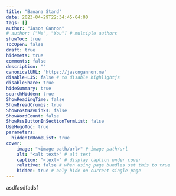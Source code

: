 ```yaml
---
title: "Banana Stand"
date: 2023-04-29T22:34:45-04:00
tags: []
author: "Jason Gannon"
# author: ["Me", "You"] # multiple authors
showToc: true
TocOpen: false
draft: true
hidemeta: true
comments: false
description: ""
canonicalURL: "https://jasongannon.me"
disableHLJS: false # to disable highlightjs
disableShare: true
hideSummary: true
searchHidden: true
ShowReadingTime: false
ShowBreadCrumbs: true
ShowPostNavLinks: false
ShowWordCount: false
ShowRssButtonInSectionTermList: false
UseHugoToc: true
parameters:
  hiddenInHomeList: true
cover:
    image: "<image path/url>" # image path/url
    alt: "<alt text>" # alt text
    caption: "<text>" # display caption under cover
    relative: false # when using page bundles set this to true
    hidden: true # only hide on current single page
---
```


asdfasdfadsf